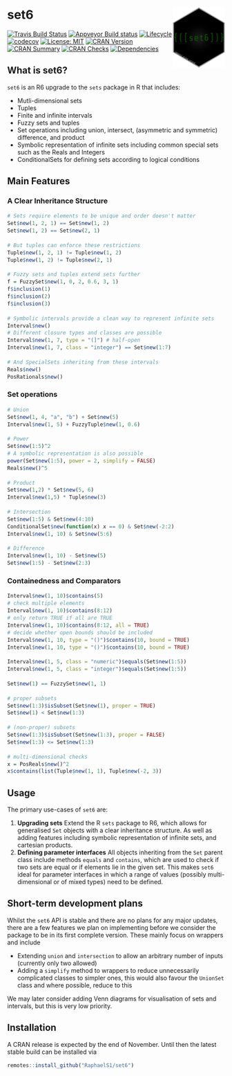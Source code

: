 # set6 <img src="man/figures/logo.png" align="right" alt="" width="120" />

[![Travis Build Status](https://travis-ci.com/RaphaelS1/set6.svg?branch=master)](https://travis-ci.com/RaphaelS1/set6)
[![Appveyor Build status](https://ci.appveyor.com/api/projects/status/ueqvqs5n38tcs3r8?svg=true)](https://ci.appveyor.com/project/RaphaelS1/set6)
[![Lifecycle](https://img.shields.io/badge/lifecycle-experimental-orange.svg)](https://img.shields.io/badge/lifecycle-experimental-orange.svg)
[![codecov](https://codecov.io/gh/RaphaelS1/set6/branch/master/graph/badge.svg)](https://codecov.io/gh/RaphaelS1/set6/branch/master/graph/badge.svg)
[![License: MIT](https://img.shields.io/badge/License-MIT-yellow.svg)](https://opensource.org/licenses/MIT)
[![CRAN Version](http://www.r-pkg.org/badges/version-ago/set6)](http://www.r-pkg.org/badges/version/set6)
[![CRAN Summary](http://cranlogs.r-pkg.org/badges/grand-total/set6)](http://cranlogs.r-pkg.org/badges/grand-total/set6)
[![CRAN Checks](https://cranchecks.info/badges/summary/set6)](https://cran.r-project.org/web/checks/check_results_set6.html)
[![Dependencies](https://tinyverse.netlify.com/badge/set6)](https://CRAN.R-project.org/package=set6)

## What is set6?

`set6` is an R6 upgrade to the `sets` package in R that includes:
* Mutli-dimensional sets
* Tuples
* Finite and infinite intervals
* Fuzzy sets and tuples
* Set operations including union, intersect, (asymmetric and symmetric) difference, and product
* Symbolic representation of infinite sets including common special sets such as the Reals and Integers
* ConditionalSets for defining sets according to logical conditions

## Main Features

### A Clear Inheritance Structure

```R
# Sets require elements to be unique and order doesn't matter
Set$new(1, 2, 1) == Set$new(1, 2)
Set$new(1, 2) == Set$new(2, 1)

# But tuples can enforce these restrictions
Tuple$new(1, 2, 1) != Tuple$new(1, 2)
Tuple$new(1, 2) != Tuple$new(2, 1)

# Fuzzy sets and tuples extend sets further
f = FuzzySet$new(1, 0, 2, 0.6, 3, 1)
f$inclusion(1)
f$inclusion(2)
f$inclusion(3)

# Symbolic intervals provide a clean way to represent infinite sets
Interval$new()
# Different closure types and classes are possible
Interval$new(1, 7, type = "(]") # half-open
Interval$new(1, 7, class = "integer") == Set$new(1:7)

# And SpecialSets inheriting from these intervals
Reals$new()
PosRationals$new()
```

### Set operations
```R
# Union
Set$new(1, 4, "a", "b") + Set$new(5)
Interval$new(1, 5) + FuzzyTuple$new(1, 0.6)

# Power
Set$new(1:5)^2
# A symbolic representation is also possible
power(Set$new(1:5), power = 2, simplify = FALSE)
Reals$new()^5

# Product
Set$new(1,2) * Set$new(5, 6)
Interval$new(1,5) * Tuple$new(3)

# Intersection
Set$new(1:5) & Set$new(4:10)
ConditionalSet$new(function(x) x == 0) & Set$new(-2:2)
Interval$new(1, 10) & Set$new(5:6)

# Difference
Interval$new(1, 10) - Set$new(5)
Set$new(1:5) - Set$new(2:3)
```

### Containedness and Comparators
```R
Interval$new(1, 10)$contains(5)
# check multiple elements
Interval$new(1, 10)$contains(8:12)
# only return TRUE if all are TRUE
Interval$new(1, 10)$contains(8:12, all = TRUE)
# decide whether open bounds should be included
Interval$new(1, 10, type = "()")$contains(10, bound = TRUE)
Interval$new(1, 10, type = "()")$contains(10, bound = TRUE)

Interval$new(1, 5, class = "numeric")$equals(Set$new(1:5))
Interval$new(1, 5, class = "integer")$equals(Set$new(1:5))

Set$new(1) == FuzzySet$new(1, 1)

# proper subsets
Set$new(1:3)$isSubset(Set$new(1), proper = TRUE)
Set$new(1) < Set$new(1:3)

# (non-proper) subsets
Set$new(1:3)$isSubset(Set$new(1:3), proper = FALSE)
Set$new(1:3) <= Set$new(1:3)

# multi-dimensional checks
x = PosReals$new()^2
x$contains(list(Tuple$new(1, 1), Tuple$new(-2, 3))
```

## Usage

The primary use-cases of `set6` are:

1. **Upgrading sets** Extend the R `sets` package to R6, which allows for generalised `Set` objects with a clear inheritance structure. As well as adding features including symbolic representation of infinite sets, and cartesian products.
2. **Defining parameter interfaces** All objects inheriting from the `Set` parent class include methods `equals` and `contains`, which are used to check if two sets are equal or if elements lie in the given set. This makes `set6` ideal for parameter interfaces in which a range of values (possibly multi-dimensional or of mixed types) need to be defined.

## Short-term development plans

Whilst the `set6` API is stable and there are no plans for any major updates, there are a few features we plan on implementing before we consider the package to be in its first complete version. These mainly focus on wrappers and include

* Extending `union` and `intersection` to allow an arbitrary number of inputs (currently only two allowed)
* Adding a `simplify` method to wrappers to reduce unnecessarily complicated classes to simpler ones, this would also favour the `UnionSet` class and where possible, reduce to this

We may later consider adding Venn diagrams for visualisation of sets and intervals, but this is very low priority.

## Installation

A CRAN release is expected by the end of November. Until then the latest stable build can be installed via

```R
remotes::install_github("RaphaelS1/set6")
```
